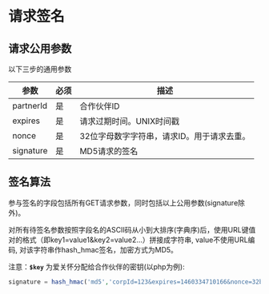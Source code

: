 请求签名
=======

## 请求公用参数

以下三步的通用参数

参数 | 必须 | 描述
----|------|----
partnerId | 是  | 合作伙伴ID
expires | 是  | 请求过期时间。UNIX时间戳
nonce | 是  | 32位字母数字字符串，请求ID。用于请求去重。
signature | 是  | MD5请求的签名


## 签名算法

参与签名的字段包括所有GET请求参数，同时包括以上公用参数(signature除外)。

对所有待签名参数按照字段名的ASCII码从小到大排序(字典序)后，使用URL键值对的格式（即key1=value1&key2=value2…）拼接成字符串, value不使用URL编码, 对该字符串作hash_hmac签名，加密方式为MD5。

注意：**`$key`** 为爱关怀分配给合作伙伴的密钥(以php为例):```PHPsignature = hash_hmac('md5','corpId=123&expires=1460334710166&nonce=32bitstring',$key);
```





